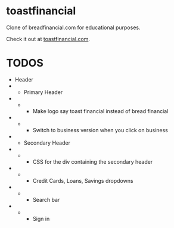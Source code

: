# toastfinancial

Clone of breadfinancial.com for educational purposes.

Check it out at [toastfinancial.com](https://toastfinancial.com/).

# TODOS

- Header
- - Primary Header
- - - Make logo say toast financial instead of bread financial
- - - Switch to business version when you click on business
- - Secondary Header
- - - CSS for the div containing the secondary header
- - - Credit Cards, Loans, Savings dropdowns
- - - Search bar
- - - Sign in
